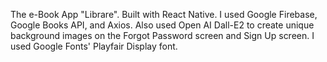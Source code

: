 The e-Book App "Librare".
Built with React Native.
I used Google Firebase, Google Books API, and Axios.
Also used Open AI Dall-E2 to create unique background images on the Forgot Password screen and Sign Up screen.
I used Google Fonts' Playfair Display font.

